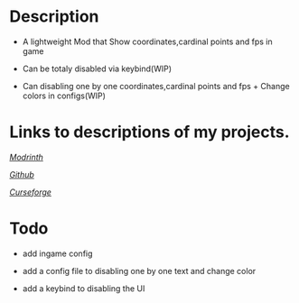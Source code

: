 # Description

* A lightweight Mod that Show coordinates,cardinal points and fps in game

* Can be totaly disabled via keybind(WIP)

* Can disabling one by one coordinates,cardinal points and fps + Change colors in configs(WIP)

# Links to descriptions of my projects.

[*Modrinth*]()

[*Github*](https://github.com/quentin452/MyCoordinatesMod)

[*Curseforge*]()

# Todo

* add ingame config

* add a config file to disabling one by one text and change color

* add a keybind to disabling the UI